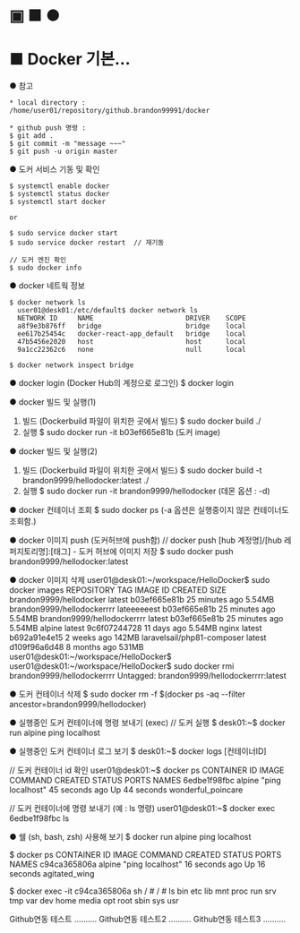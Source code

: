 

▣ ■ ●
==============================
■ Docker 기본...
==============================

● 참고
```
* local directory :
/home/user01/repository/github.brandon99991/docker

* github push 명령 :
$ git add .
$ git commit -m "message ~~~"
$ git push -u origin master
```

● 도커 서비스 기동 및 확인
```
$ systemctl enable docker  
$ systemctl status docker  
$ systemctl start docker  

or 

$ sudo service docker start
$ sudo service docker restart  // 재기동

// 도커 엔진 확인
$ sudo docker info
```

● docker 네트웍 정보
```
$ docker network ls
  user01@desk01:/etc/default$ docker network ls
  NETWORK ID     NAME                       DRIVER    SCOPE
  a8f9e3b876ff   bridge                     bridge    local
  ee617b25454c   docker-react-app_default   bridge    local
  47b5456e2020   host                       host      local
  9a1cc22362c6   none                       null      local  

$ docker network inspect bridge
```

● docker login (Docker Hub의 계정으로 로그인)
  $ docker login

● docker 빌드 및 실행(1)
1) 빌드 (Dockerbuild 파일이 위치한 곳에서 빌드)
  $ sudo docker build ./
2) 실행
  $ sudo docker run -it b03ef665e81b (도커 image)

● docker 빌드 및 실행(2)
1) 빌드 (Dockerbuild 파일이 위치한 곳에서 빌드)
  $ sudo docker build -t brandon9999/hellodocker:latest ./
2) 실행
  $ sudo docker run -it brandon9999/hellodocker  (데몬 옵션 : -d)

● docker 컨테이너 조회
  $ sudo docker ps  (-a 옵션은 실행중이지 않은 컨테이너도 조회함.)

● docker 이미지 push (도커허브에 push함)
  // docker push [hub 계정명]/[hub 레퍼지토리명]:[태그] - 도커 허브에 이미지 저장
  $ sudo docker push brandon9999/hellodocker:latest

● docker 이미지 삭제
user01@desk01:~/workspace/HelloDocker$ sudo docker images
REPOSITORY                   TAG           IMAGE ID       CREATED          SIZE
brandon9999/hellodocker      latest        b03ef665e81b   25 minutes ago   5.54MB
brandon9999/hellodockerrrr   lateeeeeest   b03ef665e81b   25 minutes ago   5.54MB
brandon9999/hellodockerrrr   latest        b03ef665e81b   25 minutes ago   5.54MB
alpine                       latest        9c6f07244728   11 days ago      5.54MB
nginx                        latest        b692a91e4e15   2 weeks ago      142MB
laravelsail/php81-composer   latest        d109f96a6d48   8 months ago     531MB
user01@desk01:~/workspace/HelloDocker$ 
user01@desk01:~/workspace/HelloDocker$ sudo docker rmi brandon9999/hellodockerrrr
Untagged: brandon9999/hellodockerrrr:latest

● 도커 컨테이너 삭제 
  $ sudo docker rm -f $(docker ps -aq --filter ancestor=brandon9999/hellodocker)

● 실행중인 도커 컨테이너에 명령 보내기 (exec)
  // 도커 실행
  $ desk01:~$ docker run alpine ping localhost

● 실행중인 도커 컨테이너 로그 보기
  $ desk01:~$ docker logs [컨테이너ID]

  // 도커 컨테이너 id 확인
  user01@desk01:~$ docker ps
  CONTAINER ID   IMAGE     COMMAND            CREATED          STATUS          PORTS     NAMES
  6edbe1f98fbc   alpine    "ping localhost"   45 seconds ago   Up 44 seconds             wonderful_poincare

  // 도커 컨테이너에 명령 보내기 (예 : ls 명령)
  user01@desk01:~$ docker exec 6edbe1f98fbc ls

● 쉘 (sh, bash, zsh) 사용해 보기
  $ docker run alpine ping localhost

  $ docker ps
  CONTAINER ID   IMAGE     COMMAND            CREATED          STATUS          PORTS     NAMES
  c94ca365806a   alpine    "ping localhost"   16 seconds ago   Up 16 seconds             agitated_wing

  $ docker exec -it c94ca365806a sh
  / # 
  / # ls
  bin    etc    lib    mnt    proc   run    srv    tmp    var
  dev    home   media  opt    root   sbin   sys    usr

  Github연동 테스트 ..........
  Github연동 테스트2 ..........
  Github연동 테스트3 ..........
